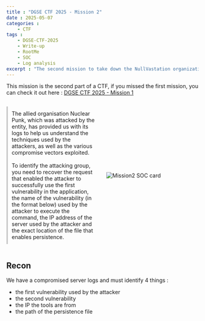 ```yaml
---
title : "DGSE CTF 2025 - Mission 2"
date : 2025-05-07
categories :
    - CTF
tags :
    - DGSE-CTF-2025
    - Write-up
    - RootMe
    - SOC
    - Log analysis
excerpt : "The second mission to take down the NullVastation organization during a CTF organized by the DGSE and RootMe. This one is about SOC log analysis."
---
```


This mission is the second part of a CTF, if you missed the first mission, you can check it out here : [DGSE CTF 2025 - Mission 1][mission1]

<div style="display: flex; align-items: center; gap: 20px;">
  <div style="flex: 1;">
    <p style="padding: 10px; border-left: 4px solid #ccc;">
      The allied organisation Nuclear Punk, which was attacked by the entity, has provided us with its logs to help us understand the techniques used by the attackers, as well as the various compromise vectors exploited.
      <br>
      <br>
      To identify the attacking group, you need to recover the request that enabled the attacker to successfully use the first vulnerability in the application, the name of the vulnerability (in the format below) used by the attacker to execute the command, the IP address of the server used by the attacker and the exact location of the file that enables persistence.
    </p>
  </div>
  <div style="flex: 1;">
    <img src="../../assets/images/DGS3-CTF/Mission2-SOC.png" alt="Mission2 SOC card" style="max-width: 100%; height: auto;" />
  </div>
</div>

## Recon

We have a compromised server logs and must identify 4 things :
- the first vulnerability used by the attacker
- the second vulnerability
- the IP the tools are from
- the path of the persistence file



[mission1]: http://localhost:4000/TheWatchNode/ctf/dgse-ctf-2025-m1/